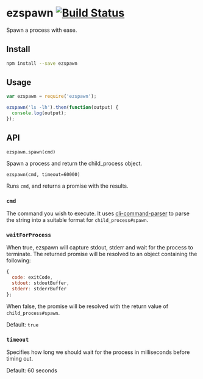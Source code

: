 # ezspawn [![Build Status](https://travis-ci.org/leahciMic/ezspawn.svg?branch=master)](https://travis-ci.org/leahciMic/ezspawn)

Spawn a process with ease.

## Install

```sh
npm install --save ezspawn
```

## Usage

```js
var ezspawn = require('ezspawn');

ezspawn('ls -lh').then(function(output) {
  console.log(output);
});
```

## API

`ezspawn.spawn(cmd)`

Spawn a process and return the child_process object.

`ezspawn(cmd, timeout=60000)`

Runs `cmd`, and returns a promise with the results.

### `cmd`

The command you wish to execute. It uses
[cli-command-parser](https://www.npmjs.com/package/cli-command-parser) to parse
the string into a suitable format for `child_process#spawn`.

### `waitForProcess`

When true, ezspawn will capture stdout, stderr and wait for the process to
terminate. The returned promise will be resolved to an object containing the
following:

```js
{
  code: exitCode,
  stdout: stdoutBuffer,
  stderr: stderrBuffer
};
```

When false, the promise will be resolved with the return value of
`child_process#spawn`.

Default: `true`

### `timeout`

Specifies how long we should wait for the process in milliseconds before timing
out.

Default: 60 seconds
